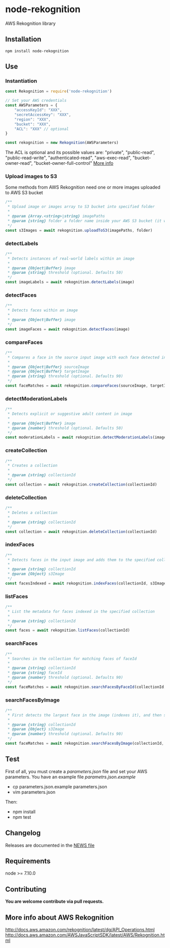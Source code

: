 # node-rekognition
AWS Rekognition library

## Installation
    npm install node-rekognition

## Use

### Instantiation
```javascript
const Rekognition = require('node-rekognition')

// Set your AWS credentials
const AWSParameters = {
    "accessKeyId": "XXX",
    "secretAccessKey": "XXX",
    "region": "XXX",
    "bucket": "XXX",
    "ACL": "XXX" // optional
}

const rekognition = new Rekognition(AWSParameters)
```
The ACL is optional and its possible values are: "private", "public-read", "public-read-write", "authenticated-read", "aws-exec-read", "bucket-owner-read", "bucket-owner-full-control"  [More info](http://docs.aws.amazon.com/AWSJavaScriptSDK/latest/AWS/S3.html#upload-property)


### Upload images to S3
Some methods from AWS Rekognition need one or more images uploaded to AWS S3 bucket
```javascript
/**
 * Upload image or images array to S3 bucket into specified folder
 *
 * @param {Array.<string>|string} imagePaths
 * @param {string} folder a folder name inside your AWS S3 bucket (it will be created if not exists)
 */
const s3Images = await rekognition.uploadToS3(imagePaths, folder)
```

### detectLabels
```javascript
/**
 * Detects instances of real-world labels within an image
 *
 * @param {Object|Buffer} image
 * @param {string} threshold (optional. Defaults 50)
 */
const imageLabels = await rekognition.detectLabels(image)
```

### detectFaces
```javascript
/**
 * Detects faces within an image
 *
 * @param {Object|Buffer} image
 */
const imageFaces = await rekognition.detectFaces(image)
```

### compareFaces
```javascript
/**
 * Compares a face in the source input image with each face detected in the target input image
 *
 * @param {Object|Buffer} sourceImage
 * @param {Object|Buffer} targetImage
 * @param {string} threshold (optional. Defaults 90)
 */
const faceMatches = await rekognition.compareFaces(sourceImage, targetImage, threshold)
```

### detectModerationLabels
```javascript
/**
 * Detects explicit or suggestive adult content in image
 *
 * @param {Object|Buffer} image
 * @param {number} threshold (optional. Defaults 50)
 */
const moderationLabels = await rekognition.detectModerationLabels(image, threshold)
```

### createCollection
```javascript
/**
 * Creates a collection
 *
 * @param {string} collectionId
 */
const collection = await rekognition.createCollection(collectionId)
```

### deleteCollection
```javascript
/**
 * Deletes a collection
 *
 * @param {string} collectionId
 */
const collection = await rekognition.deleteCollection(collectionId)
```

### indexFaces
```javascript
/**
 * Detects faces in the input image and adds them to the specified collection
 *
 * @param {string} collectionId
 * @param {Object} s3Image
 */
const facesIndexed = await rekognition.indexFaces(collectionId, s3Image)
```

### listFaces
```javascript
/**
 * List the metadata for faces indexed in the specified collection
 *
 * @param {string} collectionId
 */
const faces = await rekognition.listFaces(collectionId)
```

### searchFaces
```javascript
/**
 * Searches in the collection for matching faces of faceId
 *
 * @param {string} collectionId
 * @param {string} faceId
 * @param {number} threshold (optional. Defaults 90)
 */
const faceMatches = await rekognition.searchFacesByFaceId(collectionId, faceId, threshold)
```

### searchFacesByImage
```javascript
/**
 * First detects the largest face in the image (indexes it), and then searches the specified collection for matching faces.
 *
 * @param {string} collectionId
 * @param {Object} s3Image
 * @param {number} threshold (optional. Defaults 90)
 */
const faceMatches = await rekognition.searchFacesByImage(collectionId, s3Image, threshold)
```

## Test
First of all, you must create a *parameters.json* file and set your AWS parameters. You have an example file *parametrs.json.example*
- cp parameters.json.example parameters.json
- vim parameters.json

Then:
- npm install
- npm test

## Changelog
Releases are documented in the [NEWS file](./NEWS.md)

## Requirements
node >= 7.10.0

## Contributing
**You are welcome contribute via pull requests.**

## More info about AWS Rekognition
http://docs.aws.amazon.com/rekognition/latest/dg/API_Operations.html
http://docs.aws.amazon.com/AWSJavaScriptSDK/latest/AWS/Rekognition.html